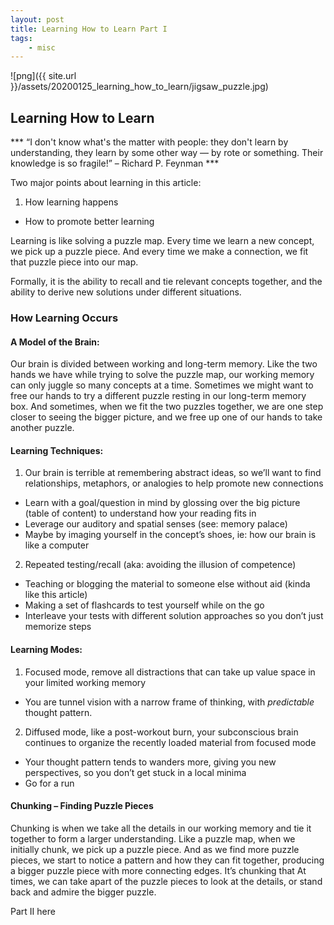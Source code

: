 ```yaml
---
layout: post
title: Learning How to Learn Part I
tags:
    - misc
---
```

![png]({{ site.url }}/assets/20200125_learning_how_to_learn/jigsaw_puzzle.jpg)

## Learning How to Learn

*** “I don't know what's the matter with people: they don't learn by understanding, they learn by some other way — by rote or something. Their knowledge is so fragile!” – Richard P. Feynman ***

Two major points about learning in this article:
1. How learning happens
- How to promote better learning

Learning is like solving a puzzle map. Every time we learn a new concept, we pick up a puzzle piece. And every time we make a connection, we fit that puzzle piece into our map.

Formally, it is the ability to recall and tie relevant concepts together, and the ability to derive new solutions under different situations.

<!--more-->

### How Learning Occurs

#### A Model of the Brain:

Our brain is divided between working and long-term memory. Like the two hands we have while trying to solve the puzzle map, our working memory can only juggle so many concepts at a time. Sometimes we might want to free our hands to try a different puzzle resting in our long-term memory box. And sometimes, when we fit the two puzzles together, we are one step closer to seeing the bigger picture, and we free up one of our hands to take another puzzle.

 
#### Learning Techniques:

1) Our brain is terrible at remembering abstract ideas, so we’ll want to find relationships, metaphors, or analogies to help promote new connections
  - Learn with a goal/question in mind by glossing over the big picture (table of content) to understand how your reading fits in
  - Leverage our auditory and spatial senses (see: memory palace)
  - Maybe by imaging yourself in the concept’s shoes, ie: how our brain is like a computer


2) Repeated testing/recall (aka: avoiding the illusion of competence)
- Teaching or blogging the material to someone else without aid (kinda like this article)
- Making a set of flashcards to test yourself while on the go
- Interleave your tests with different solution approaches so you don’t just memorize steps


#### Learning Modes:

1) Focused mode, remove all distractions that can take up value space in your limited working memory
- You are tunnel vision with a narrow frame of thinking, with *predictable* thought pattern.

2) Diffused mode, like a post-workout burn, your subconscious brain continues to organize the recently loaded material from focused mode
- Your thought pattern tends to wanders more, giving you new perspectives, so you don’t get stuck in a local minima
- Go for a run


#### Chunking – Finding Puzzle Pieces

Chunking is when we take all the details in our working memory and tie it together to form a larger understanding. Like a puzzle map, when we initially chunk, we pick up a puzzle piece. And as we find more puzzle pieces, we start to notice a pattern and how they can fit together, producing a bigger puzzle piece with more connecting edges. It’s chunking that  At times, we can take apart of the puzzle pieces to look at the details, or stand back and admire the bigger puzzle.


Part II here

